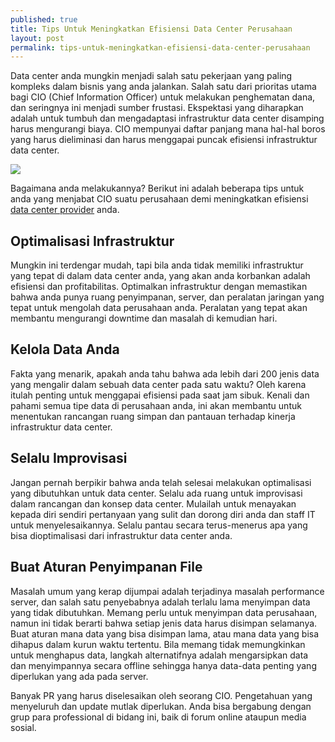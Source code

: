 ```yaml
---
published: true
title: Tips Untuk Meningkatkan Efisiensi Data Center Perusahaan 
layout: post
permalink: tips-untuk-meningkatkan-efisiensi-data-center-perusahaan
---
```

Data center anda mungkin menjadi salah satu pekerjaan yang paling kompleks dalam bisnis yang anda jalankan. Salah satu dari prioritas utama bagi CIO (Chief Information Officer) untuk melakukan penghematan dana, dan seringnya ini menjadi sumber frustasi. Ekspektasi yang diharapkan adalah untuk tumbuh dan mengadaptasi infrastruktur data center disamping harus mengurangi biaya. CIO mempunyai daftar panjang mana hal-hal boros yang harus dieliminasi dan harus menggapai puncak efisiensi infrastruktur data center.

<img src="http://www.geekersmagazine.com/wp-content/uploads/2017/03/Server-Monitoring-tool.jpg" />

Bagaimana anda melakukannya? Berikut ini adalah beberapa tips untuk anda yang menjabat CIO suatu perusahaan demi meningkatkan efisiensi <a href="http://www.lintasarta.net/Product/Data-center">data center provider</a> anda. 

<h2>Optimalisasi Infrastruktur</h2>

Mungkin ini terdengar mudah, tapi bila anda tidak memiliki infrastruktur yang tepat di dalam data center anda, yang akan anda korbankan adalah efisiensi dan profitabilitas. Optimalkan infrastruktur dengan memastikan bahwa anda punya ruang penyimpanan, server, dan peralatan jaringan yang tepat untuk mengolah data perusahaan anda. Peralatan yang tepat akan membantu mengurangi downtime dan masalah di kemudian hari. 

<h2>Kelola Data Anda</h2>

Fakta yang menarik, apakah anda tahu bahwa ada lebih dari 200 jenis data yang mengalir dalam sebuah data center pada satu waktu? Oleh karena itulah penting untuk menggapai efisiensi pada saat jam sibuk. Kenali dan pahami semua tipe data di perusahaan anda, ini akan membantu untuk menentukan rancangan ruang simpan dan pantauan terhadap kinerja infrastruktur data center. 

<h2>Selalu Improvisasi</h2>

Jangan pernah berpikir bahwa anda telah selesai melakukan optimalisasi yang dibutuhkan untuk data center. Selalu ada ruang untuk improvisasi dalam rancangan dan konsep data center. Mulailah untuk menayakan kepada diri sendiri pertanyaan yang sulit dan dorong diri anda dan staff IT untuk menyelesaikannya. Selalu pantau secara terus-menerus apa yang bisa dioptimalisasi dari infrastruktur data center anda. 

<h2>Buat Aturan Penyimpanan File</h2>

Masalah umum yang kerap dijumpai adalah terjadinya masalah performance server, dan salah satu penyebabnya adalah terlalu lama menyimpan data yang tidak dibutuhkan. Memang perlu untuk menyimpan data perusahaan, namun ini tidak berarti bahwa setiap jenis data harus disimpan selamanya. Buat aturan mana data yang bisa disimpan lama, atau mana data yang bisa dihapus dalam kurun waktu tertentu. Bila memang tidak memungkinkan untuk menghapus data, langkah alternatifnya adalah mengarsipkan data dan menyimpannya secara offline sehingga hanya data-data penting yang diperlukan yang ada pada server. 

Banyak PR yang harus diselesaikan oleh seorang CIO. Pengetahuan yang menyeluruh dan update mutlak diperlukan. Anda bisa bergabung dengan grup para professional di bidang ini, baik di forum online ataupun media sosial. 
